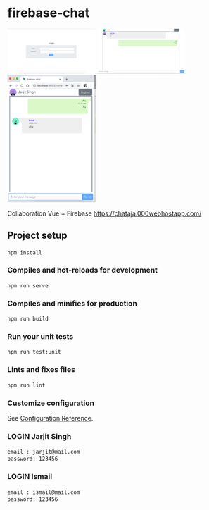 # firebase-chat
<img src="screenshot/login.png" alt="drawing" width="200"/>
<img src="screenshot/ismail.png" alt="drawing" width="200"/>
<br>
<img src="screenshot/jarjit.png" alt="drawing" width="200"/>

Collaboration Vue + Firebase
https://chataja.000webhostapp.com/

## Project setup
```
npm install
```

### Compiles and hot-reloads for development
```
npm run serve
```

### Compiles and minifies for production
```
npm run build
```

### Run your unit tests
```
npm run test:unit
```

### Lints and fixes files
```
npm run lint
```

### Customize configuration
See [Configuration Reference](https://cli.vuejs.org/config/).


### LOGIN Jarjit Singh
```
email : jarjit@mail.com
password: 123456
```

### LOGIN Ismail
```
email : ismail@mail.com
password: 123456
```

